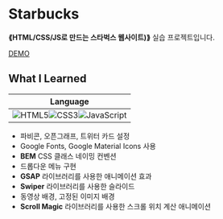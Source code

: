 # Starbucks

__⟪HTML/CSS/JS로 만드는 스타벅스 웹사이트)⟫__ 실습 프로젝트입니다.

[DEMO](https://donghun-k.github.io/front-end-exercises/starbucks/)

## What I Learned
|Language|
|:---:|
|![HTML5](https://img.shields.io/badge/HTML5-E34F26?style=for-the-badge&logo=html5&logoColor=white)![CSS3](https://img.shields.io/badge/CSS3-1572B6?style=for-the-badge&logo=css3&logoColor=white)![JavaScript](https://img.shields.io/badge/JavaScript-323330?style=for-the-badge&logo=javascript&logoColor=F7DF1E)|
- 파비콘, 오픈그래프, 트위터 카드 설정
- Google Fonts, Google Material Icons 사용
- __BEM__ CSS 클래스 네이밍 컨벤션
- 드롭다운 메뉴 구현
- __GSAP__ 라이브러리를 사용한 애니메이션 효과
- __Swiper__ 라이브러리를 사용한 슬라이드
- 동영상 배경, 고정된 이미지 배경
- __Scroll Magic__ 라이브러리를 사용한 스크롤 위치 계산 애니메이션
